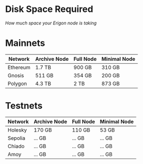 # Disk Space Required
*How much space your Erigon node is taking*


# Mainnets

| Network  | Archive Node | Full Node | Minimal Node |
|----------|--------------|-----------|--------------|
| Ethereum |    1.7 TB    |    900 GB |  310 GB      |
| Gnosis   |    511 GB    |    354 GB |  200 GB      |
| Polygon  |    4.3 TB    |    2 TB |  873 GB      |

# Testnets

| Network  | Archive Node | Full Node | Minimal Node |
|----------|--------------|-----------|--------------|
| Holesky  |    170 GB    |    110 GB |  53 GB      |
| Sepolia  |    ... GB    |    ... GB |  ... GB      |
| Chiado   |    ... GB    |    ... GB |  ... GB      |
| Amoy     |    ... GB    |    ... GB |  ... GB      |
                        

